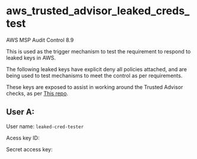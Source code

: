 # aws_trusted_advisor_leaked_creds_test

AWS MSP Audit Control 8.9

This is used as the trigger mechanism to test the requirement to respond to leaked keys in AWS.

The following leaked keys have explicit deny all policies attached, and are being used to test 
mechanisms to meet the control as per requirements.

These keys are exposed to assist in working around the Trusted Advisor checks, as per 
[This repo](https://github.com/aws/Trusted-Advisor-Tools/blob/master/ExposedAccessKeys/README.md).

## User A:

User name: `leaked-cred-tester`

Acess key ID: 

Secret access key: 
